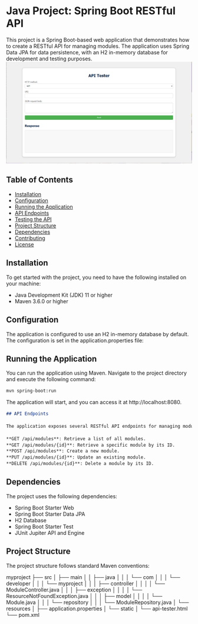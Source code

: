 # Java Project: Spring Boot RESTful API
This project is a Spring Boot-based web application that demonstrates how to create a RESTful API for managing modules. The application uses Spring Data JPA for data persistence, with an H2 in-memory database for development and testing purposes.
![image](./api.png)

## Table of Contents

- [Installation](#installation)
- [Configuration](#configuration)
- [Running the Application](#running-the-application)
- [API Endpoints](#api-endpoints)
- [Testing the API](#testing-the-api)
- [Project Structure](#project-structure)
- [Dependencies](#dependencies)
- [Contributing](#contributing)
- [License](#license)

## Installation
To get started with the project, you need to have the following installed on your machine:

- Java Development Kit (JDK) 11 or higher
- Maven 3.6.0 or higher

## Configuration
The application is configured to use an H2 in-memory database by default. The configuration is set in the application.properties file:

## Running the Application
You can run the application using Maven. Navigate to the project directory and execute the following command:

```bash
mvn spring-boot:run
```
The application will start, and you can access it at http://localhost:8080.

```markdown
## API Endpoints

The application exposes several RESTful API endpoints for managing modules:

**GET /api/modules**: Retrieve a list of all modules.
**GET /api/modules/{id}**: Retrieve a specific module by its ID.
**POST /api/modules**: Create a new module.
**PUT /api/modules/{id}**: Update an existing module.
**DELETE /api/modules/{id}**: Delete a module by its ID.
```

## Dependencies

The project uses the following dependencies:

* Spring Boot Starter Web
* Spring Boot Starter Data JPA
* H2 Database
* Spring Boot Starter Test
* JUnit Jupiter API and Engine

## Project Structure

The project structure follows standard Maven conventions:

myproject
├── src
│   ├── main
│   │   ├── java
│   │   │   └── com
│   │   │       └── developer
│   │   │           └── myproject
│   │   │               ├── controller
│   │   │               │   └── ModuleController.java
│   │   │               ├── exception
│   │   │               │   └── ResourceNotFoundException.java
│   │   │               ├── model
│   │   │               │   └── Module.java
│   │   │               └── repository
│   │   │                   └── ModuleRepository.java
│   └── resources
│       ├── application.properties
│       └── static
│           └── api-tester.html
└── pom.xml
